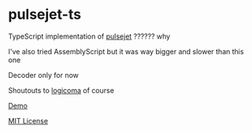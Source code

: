 # pulsejet-ts

TypeScript implementation of [pulsejet](https://github.com/logicomacorp/pulsejet) ?????? why

I've also tried AssemblyScript but it was way bigger and slower than this one

Decoder only for now

Shoutouts to [logicoma](https://github.com/logicomacorp) of course

[Demo](https://fms-cat.github.io/pulsejet-ts/)

[MIT License](./LICENSE)
